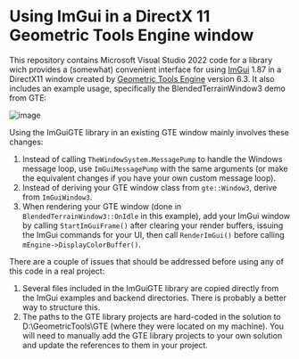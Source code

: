# Using ImGui in a DirectX 11 Geometric Tools Engine window

This repository contains Microsoft Visual Studio 2022 code for a library wich provides a (somewhat) convenient interface for using [ImGui](https://github.com/ocornut/imgui) 1.87 in a DirectX11 window created by [Geometric Tools Engine](https://github.com/davideberly/GeometricTools) version 6.3.  It also includes an example usage, specifically the BlendedTerrainWindow3 demo from GTE:

![image](https://user-images.githubusercontent.com/12574428/162540085-b9099ae3-e5e9-4dd6-a0a4-5221587427c7.png)

Using the ImGuiGTE library in an existing GTE window mainly involves these changes:
1. Instead of calling <code>TheWindowSystem.MessagePump</code> to handle the Windows message loop, use <code>ImGuiMessagePump</code> with the same arguments (or make the equivalent changes if you have your own custom message loop).
2. Instead of deriving your GTE window class from <code>gte::Window3</code>, derive from <code>ImGuiWindow3</code>.
3. When rendering your GTE window (done in <code>BlendedTerrainWindow3::OnIdle</code> in this example), add your ImGui window by calling <code>StartImGuiFrame()</code> after clearing your render buffers, issuing the ImGui commands for your UI, then call <code>RenderImGui()</code> before calling <code>mEngine->DisplayColorBuffer()</code>.

There are a couple of issues that should be addressed before using any of this code in a real project:
1. Several files included in the ImGuiGTE library are copied directly from the ImGui examples and backend directories. There is probably a better way to structure this. 
2. The paths to the GTE library projects are hard-coded in the solution to D:\GeometricTools\GTE (where they were located on my machine).  You will need to manually add the GTE library projects to your own solution and update the references to them in your project.

